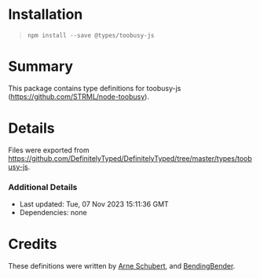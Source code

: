 # Installation
> `npm install --save @types/toobusy-js`

# Summary
This package contains type definitions for toobusy-js (https://github.com/STRML/node-toobusy).

# Details
Files were exported from https://github.com/DefinitelyTyped/DefinitelyTyped/tree/master/types/toobusy-js.

### Additional Details
 * Last updated: Tue, 07 Nov 2023 15:11:36 GMT
 * Dependencies: none

# Credits
These definitions were written by [Arne Schubert](https://github.com/atd-schubert), and [BendingBender](https://github.com/BendingBender).
